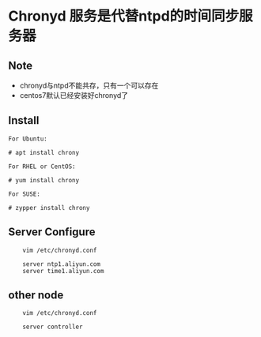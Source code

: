 # Chronyd 服务是代替ntpd的时间同步服务器

## Note
* chronyd与ntpd不能共存，只有一个可以存在
* centos7默认已经安装好chronyd了

## Install
```
For Ubuntu:

# apt install chrony

For RHEL or CentOS:

# yum install chrony

For SUSE:

# zypper install chrony
```

## Server Configure
```
    vim /etc/chronyd.conf

    server ntp1.aliyun.com
    server time1.aliyun.com
```
## other node
```
    vim /etc/chronyd.conf

    server controller
```
